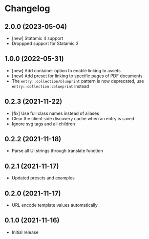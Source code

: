 # Changelog

## 2.0.0 (2023-05-04)

- [new] Statamic 4 support
- Droppped support for Statamic 3

## 1.0.0 (2022-05-31)

- [new] Add container option to enable linking to assets
- [new] Add preset for linking to specific pages of PDF documents
- The `entry::collection/blueprint` pattern is now deprecated, use `entry::collection::blueprint` instead

## 0.2.3 (2021-11-22)

- [fix] Use full class names instead of aliases
- Clear the client side discovery cache when an entry is saved
- Ignore svg tags and all children

## 0.2.2 (2021-11-18)

- Parse all UI strings through translate function

## 0.2.1 (2021-11-17)

- Updated presets and examples

## 0.2.0 (2021-11-17)

- URL encode template values automatically

## 0.1.0 (2021-11-16)

- Initial release
